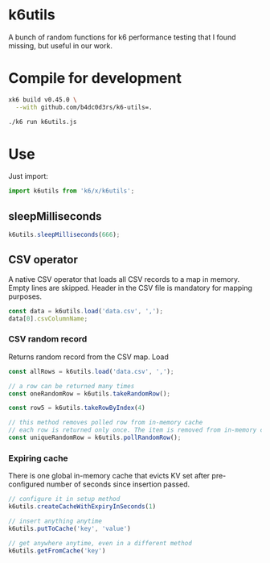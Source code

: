 # k6utils

A bunch of random functions for k6 performance testing that I found missing, but useful in our work.

# Compile for development
```sh
xk6 build v0.45.0 \
  --with github.com/b4dc0d3rs/k6-utils=.

./k6 run k6utils.js
```

# Use

Just import:
```js
import k6utils from 'k6/x/k6utils';
```

## sleepMilliseconds
```js
k6utils.sleepMilliseconds(666);
```
## CSV operator

A native CSV operator that loads all CSV records to a map in memory. Empty lines are skipped. Header in the CSV file is mandatory for mapping purposes.

```js
const data = k6utils.load('data.csv', ',');
data[0].csvColumnName;
```

### CSV random record
Returns random record from the CSV map. Load
```js
const allRows = k6utils.load('data.csv', ',');

// a row can be returned many times
const oneRandomRow = k6utils.takeRandomRow();

const row5 = k6utils.takeRowByIndex(4)

// this method removes polled row from in-memory cache
// each row is returned only once. The item is removed from in-memory cache before returning.
const uniqueRandomRow = k6utils.pollRandomRow();
```

### Expiring cache
There is one global in-memory cache that evicts KV set after pre-configured number of seconds since insertion passed.

```js
// configure it in setup method
k6utils.createCacheWithExpiryInSeconds(1)

// insert anything anytime
k6utils.putToCache('key', 'value')

// get anywhere anytime, even in a different method
k6utils.getFromCache('key')
```